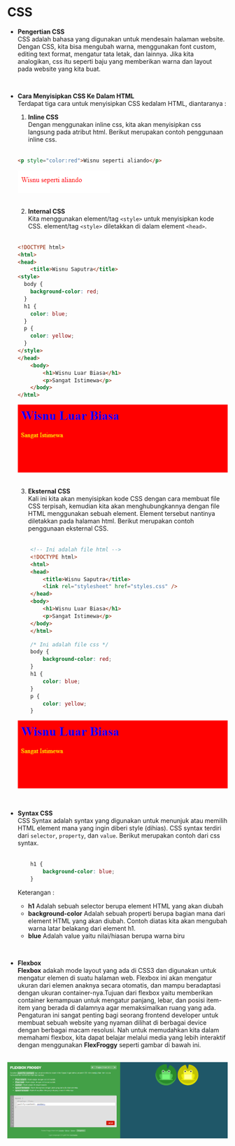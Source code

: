 # CSS
- **Pengertian CSS** <br>
CSS adalah bahasa yang digunakan untuk mendesain halaman website. Dengan CSS, kita bisa mengubah warna, menggunakan font custom, editing text format, mengatur tata letak, dan lainnya. Jika kita analogikan, css itu seperti baju yang memberikan warna dan layout pada website yang kita buat.

<br>

- **Cara Menyisipkan CSS Ke Dalam HTML** <br>
Terdapat tiga cara untuk menyisipkan CSS kedalam HTML, diantaranya :

    1. **Inline CSS** <br>
    Dengan menggunakan inline css, kita akan menyisipkan css langsung pada atribut html. Berikut merupakan contoh penggunaan inline css. <br> <br>

    ```html
    <p style="color:red">Wisnu seperti aliando</p>
    ```
    ![inline css](inline.png "Inline CSS")

    <br>

    2. **Internal CSS** <br>
    Kita menggunakan element/tag `<style>` untuk menyisipkan kode CSS. element/tag `<style>` diletakkan di dalam element `<head>`. <br> <br>

    ```html
    <!DOCTYPE html>
    <html>
    <head>
        <title>Wisnu Saputra</title>
    <style>
      body {
        background-color: red;
      }
      h1 {
        color: blue;
      }
      p {
        color: yellow;
      }
    </style>
    </head>
        <body>
            <h1>Wisnu Luar Biasa</h1>
            <p>Sangat Istimewa</p>
        </body>
    </html>
    ```
    ![internal css](internal.png "Internal CSS")

    <br>

    3. **Eksternal CSS** <br>
    Kali ini kita akan menyisipkan kode CSS dengan cara membuat file CSS terpisah, kemudian kita akan menghubungkannya dengan file HTML menggunakan sebuah element. Element tersebut nantinya diletakkan pada halaman html. Berikut merupakan contoh penggunaan eksternal CSS. <br> <br>

    ```html
        <!-- Ini adalah file html -->
        <!DOCTYPE html>
        <html>
        <head>
            <title>Wisnu Saputra</title>
            <link rel="stylesheet" href="styles.css" />
        </head>
        <body>
            <h1>Wisnu Luar Biasa</h1>
            <p>Sangat Istimewa</p>
        </body>
        </html>
    ```

    ```css
        /* Ini adalah file css */
        body {
            background-color: red;
        }
        h1 {
            color: blue;
        }
        p {
            color: yellow;
        }
    ```
    ![eksternal css](internal.png "Eksternal css")

<br>

- **Syntax CSS** <br>
CSS Syntax adalah syntax yang digunakan untuk menunjuk atau memilih HTML element mana yang ingin diberi style (dihias). CSS syntax terdiri dari `selector`, `property`, dan `value`. Berikut merupakan contoh dari css syntax. <br> <br>

    ```css
        h1 {
            background-color: blue;
        }
    ```

    Keterangan :

    - **h1** Adalah sebuah selector berupa element HTML yang akan diubah
    - **background-color** Adalah sebuah properti berupa bagian mana dari element HTML yang akan diubah. Contoh diatas kita akan mengubah warna latar belakang dari element h1.
    - **blue** Adalah value yaitu nilai/hiasan berupa warna biru

<br>

- **Flexbox** <br>
**Flexbox** adakah mode layout yang ada di CSS3 dan digunakan untuk mengatur elemen di suatu halaman web. Flexbox ini akan mengatur ukuran dari elemen anaknya secara otomatis, dan mampu beradaptasi dengan ukuran container-nya.Tujuan dari flexbox yaitu memberikan container kemampuan untuk mengatur panjang, lebar, dan posisi item-item yang berada di dalamnya agar memaksimalkan ruang yang ada. Pengaturan ini sangat penting bagi seorang frontend developer untuk membuat sebuah website yang nyaman dilihat di berbagai device dengan berbagai macam resolusi. Nah untuk memudahkan kita dalam memahami flexbox, kita dapat belajar melalui media yang lebih interaktif dengan menggunakan **FlexFroggy** seperti gambar di bawah ini. <br><br>

![Flexbox froggy](frog.png "Flexbox")